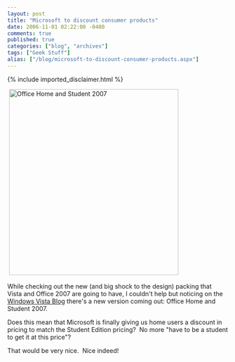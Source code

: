 ```yaml
---
layout: post
title: "Microsoft to discount consumer products"
date: 2006-11-01 02:22:00 -0400
comments: true
published: true
categories: ["blog", "archives"]
tags: ["Geek Stuff"]
alias: ["/blog/microsoft-to-discount-consumer-products.aspx"]
---
```

<!-- more -->
{% include imported_disclaimer.html %}
<p>&nbsp;<a href="http://windowsvistablog.com/photos/blog_photo_gallery/picture479306.aspx" title="Windows Vista Blog" target="_blank"><img alt="Office Home and Student 2007" height="425" src="http://windowsvistablog.com/photos/blog_photo_gallery/images/479306/386x425.aspx" style="width: 386px; height: 425px" title="Office Home and Student 2007" width="386" /></a></p><p>While checking out the new (and&nbsp;big shock to the design) packing that Vista&nbsp;and Office 2007 are going to have,&nbsp;I couldn&#39;t help but noticing on the <a href="http://windowsvistablog.com/blogs/windowsvista/archive/2006/10/30/announcing-new-packaging-for-windows-vista-and-2007-office-system.aspx" title="Open Windows Vista Blog" target="_blank">Windows Vista Blog</a> there&#39;s a new version coming out: Office Home and Student 2007.</p><p>Does this mean that Microsoft is finally giving us home users a discount in pricing to match the Student Edition pricing?&nbsp; No more &quot;have to be a student to get it at this price&quot;?</p><p>That would be very nice.&nbsp; Nice indeed!</p><p>&nbsp;</p>
